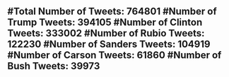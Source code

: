 #Total Number of Tweets: 764801 
#Number of Trump Tweets: 394105
#Number of Clinton Tweets: 333002
#Number of Rubio Tweets: 122230
#Number of Sanders Tweets: 104919
#Number of Carson Tweets: 61860
#Number of Bush Tweets: 39973
---

